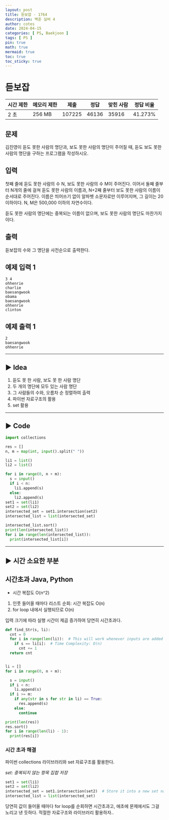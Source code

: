 ```yaml
---
layout: post
title: 듣보잡 - 1764
description: 백준 실버 4
author: cotes
date: 2024-04-15
categories: [ PS, Baekjoon ]
tags: [ PS ]
pin: true
math: true
mermaid: true
toc: true
toc_sticky: true
---
```


# 듣보잡

| 시간 제한 | 메모리 제한 | 제출     | 정답    | 맞힌 사람 | 정답 비율   |
|-------|--------|--------|-------|-------|---------|
| 2 초   | 256 MB | 107225 | 46136 | 35916 | 41.273% |


<h2> 문제 </h2>

김진영이 듣도 못한 사람의 명단과, 보도 못한 사람의 명단이 주어질 때, 듣도 보도 못한 사람의 명단을 구하는 프로그램을 작성하시오.

## 입력

첫째 줄에 듣도 못한 사람의 수 N, 보도 못한 사람의 수 M이 주어진다. 이어서 둘째 줄부터 N개의 줄에 걸쳐 듣도 못한 사람의 이름과, N+2째 줄부터 보도 못한 사람의 이름이 순서대로 주어진다. 이름은 띄어쓰기
없이 알파벳 소문자로만 이루어지며, 그 길이는 20 이하이다. N, M은 500,000 이하의 자연수이다.

듣도 못한 사람의 명단에는 중복되는 이름이 없으며, 보도 못한 사람의 명단도 마찬가지이다.

## 출력

듣보잡의 수와 그 명단을 사전순으로 출력한다.

## 예제 입력 1

```
3 4
ohhenrie
charlie
baesangwook
obama
baesangwook
ohhenrie
clinton
```

## 예제 출력 1

```
2
baesangwook
ohhenrie
```

---

## ► Idea

1. 듣도 못 한 사람, 보도 못 한 사람 명단
1. 두 개의 명단에 모두 있는 사람 명단
2. 그 사람들의 수와, 오름차 순 정렬하여 출력
3. 파이썬 자료구조의 활용
1. set 활용

---

## ► Code

```python
import collections

res = []
n, m = map(int, input().split(" "))

li1 = list()
li2 = list()

for i in range(0, n + m):
  s = input()
  if i < n:
    li1.append(s)
  else:
    li2.append(s)
set1 = set(li1)
set2 = set(li2)
intersected_set = set1.intersection(set2)
intersected_list = list(intersected_set)

intersected_list.sort()
print(len(intersected_list))
for i in range(len(intersected_list)):
  print(intersected_list[i])
```

---

## ► 시간 소요한 부분

## 시간초과 Java, Python

- 시간 복잡도 O(n^2)

1. 인풋 들어올 때마다 리스트 순회: 시간 복잡도 O(n)
2. for loop 내에서 실행되므로 O(n)

입력 크기에 따라 실행 시간이 제곱 증가하여 당연히 시간초과다.

```python
def find_Str(s, li):
  cnt = 0
  for i in range(len(li)):  # This will work whenever inputs are added into the array.
    if s == li[i]:  # Time Complexity: O(n)
      cnt += 1
  return cnt


li = []
for i in range(0, n + m):

  s = input()
  if i < n:
    li.append(s)
  if i >= m:
    if any(str in s for str in li) == True:
      res.append(s)
    else:
      continue

print(len(res))
res.sort()
for i in range(len(li) - 1):
  print(res[i])
```

### 시간 초과 해결


파이썬 collections 라이브러리와 set 자료구조를 활용한다.

*set: 중복되지 않는 항목 집합 저장*

```python
set1 = set(li1)
set2 = set(li2)
intersected_set = set1.intersection(set2)  # Store it into a new set named intersected_set
intersected_list = list(intersected_set)
```

당연히 값이 들어올 때마다 for loop를 순회하면 시간초과고, 애초에 문제에서도 그걸 노리고 낸 듯하다. 적절한 자료구조와 라이브러리 활용하자..
